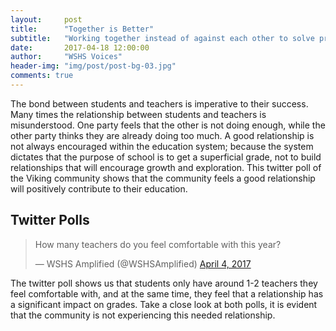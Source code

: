 ```yaml
---
layout:     post
title:      "Together is Better"
subtitle:   "Working together instead of against each other to solve problems within our shared environment."
date:       2017-04-18 12:00:00
author:     "WSHS Voices"
header-img: "img/post/post-bg-03.jpg"
comments: true
---
```

<!-- Start -->
<p>The bond between students and teachers is imperative to their success. Many times the relationship between students and teachers is 
misunderstood. One party feels that the other is not doing enough, while the other party thinks they are already doing too much.  A good 
relationship is not always encouraged within the education system; because the system dictates that the purpose of school is to get a 
superficial grade, not to build relationships that will encourage growth and exploration. This twitter poll of the Viking community shows 
that the community feels a good relationship will positively contribute to their education.
</p>

<!-- Twitter Polls-->
<h2 class="section-heading">Twitter Polls</h2>
<blockquote class="twitter-tweet" data-lang="en"><p lang="en" dir="ltr">How many teachers do you feel comfortable with this year?</p>&mdash;
WSHS Amplified (@WSHSAmplified) <a href="https://twitter.com/WSHSAmplified/status/849070829967204353">April 4, 2017</a></blockquote>
<script async src="//platform.twitter.com/widgets.js" charset="utf-8"></script>

<p>The twitter poll shows us that students only have around 1-2 teachers they feel comfortable with, and at the same time, they feel that 
a relationship has a significant impact on grades. Take a close look at both polls, it is evident that the community is not experiencing 
this needed relationship.
</p>

<!-- Improving Together Section -->
<h2 class="section-heading"></h2>



